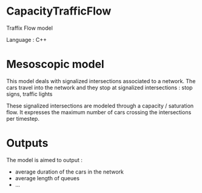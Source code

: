 # CapacityTrafficFlow

Traffix Flow model

Language : C++


# Mesoscopic model 
This model deals with signalized intersections associated to a network. 
The cars travel into the network and they stop at signalized intersections : stop signs, traffic lights

These signalized intersections are modeled through a capacity / saturation flow. It expresses the maximum number of cars crossing the intersections per timestep.


# Outputs
The model is aimed to output :
- average duration of the cars in the network
- average length of queues
- ...
